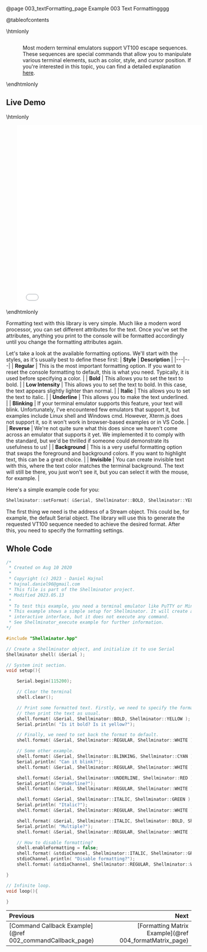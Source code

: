 @page 003_textFormatting_page Example 003 Text Formattingggg

@tableofcontents

\htmlonly
<div style="display:flex; align-items: center;">
    <div style="width:100px; height:100px; margin-right: 20px;">
        <lottie-player src="Light-bulb.json" background="transparent" speed="1" style="width: 100%; height: 100%;" direction="1" playMode="normal" loop autoplay></lottie-player>
    </div>
    <div>
        <p>Most modern terminal emulators support VT100 escape sequences. These sequences are special commands that allow you to manipulate various terminal elements, such as color, style, and cursor position. If you're interested in this topic, you can find a detailed explanation <a href='https://vt100.net/docs/vt100-ug/chapter3.html'>here</a>.
        </p>
    </div>
</div>
\endhtmlonly

## Live Demo

\htmlonly
<iframe id="demoFrame" src="webExamples/003_textFormatting.html" style="height:500px;width:100%;border:none;display:block; margin-left:30px;"></iframe>
\endhtmlonly

Formatting text with this library is very simple. Much like a modern word processor, you can set different attributes for the text. Once you've set the attributes, anything you print to the console will be formatted accordingly until you change the formatting attributes again.

Let's take a look at the available formatting options. We'll start with the styles, as it's usually best to define these first:
| **Style** | **Description** |
|---|---|
| **Regular** | This is the most important formatting option. If you want to reset the console formatting to default, this is what you need. Typically, it is used before specifying a color. |
| **Bold** | This allows you to set the text to bold. |
| **Low Intensity** | This allows you to set the text to bold. In this case, the text appears slightly lighter than normal. |
| **Italic** | This allows you to set the text to italic. |
| **Underline** | This allows you to make the text underlined. |
| **Blinking** | If your terminal emulator supports this feature, your text will blink. Unfortunately, I've encountered few emulators that support it, but examples include Linux shell and Windows cmd. However, Xterm.js does not support it, so it won't work in browser-based examples or in VS Code. |
| **Reverse** | We're not quite sure what this does since we haven't come across an emulator that supports it yet. We implemented it to comply with the standard, but we'd be thrilled if someone could demonstrate its usefulness to us! |
| **Background** | This is a very useful formatting option that swaps the foreground and background colors. If you want to highlight text, this can be a great choice. |
| **Invisible** | You can create invisible text with this, where the text color matches the terminal background. The text will still be there, you just won't see it, but you can select it with the mouse, for example. |

Here's a simple example code for you:
```cpp
Shellminator::setFormat( &Serial, Shellminator::BOLD, Shellminator::YELLOW );
```
The first thing we need is the address of a Stream object. This could be, for example, the default Serial object. The library will use this to generate the requested VT100 sequence needed to achieve the desired format. After this, you need to specify the formatting settings.

## Whole Code

```cpp
/*
 * Created on Aug 10 2020
 *
 * Copyright (c) 2023 - Daniel Hajnal
 * hajnal.daniel96@gmail.com
 * This file is part of the Shellminator project.
 * Modified 2023.05.13
 *
 * To test this example, you need a terminal emulator like PuTTY or Minicom.
 * This example shows a simple setup for Shellminator. It will create an
 * interactive interface, but it does not execute any command.
 * See Shellminator_execute example for further information.
*/

#include "Shellminator.hpp"

// Create a Shellminator object, and initialize it to use Serial
Shellminator shell( &Serial );

// System init section.
void setup(){

    Serial.begin(115200);

    // Clear the terminal
    shell.clear();

    // Print some formatted text. Firstly, we need to specify the format,
    // then print the text as usual.
    shell.format( &Serial, Shellminator::BOLD, Shellminator::YELLOW );
    Serial.println( "Is it bold? Is it yellow?");

    // Finally, we need to set back the format to default.
    shell.format( &Serial, Shellminator::REGULAR, Shellminator::WHITE );

    // Some other example.
    shell.format( &Serial, Shellminator::BLINKING, Shellminator::CYAN );
    Serial.println( "Can it blink?");
    shell.format( &Serial, Shellminator::REGULAR, Shellminator::WHITE );

    shell.format( &Serial, Shellminator::UNDERLINE, Shellminator::RED );
    Serial.println( "Underline?");
    shell.format( &Serial, Shellminator::REGULAR, Shellminator::WHITE );

    shell.format( &Serial, Shellminator::ITALIC, Shellminator::GREEN );
    Serial.println( "Italic?");
    shell.format( &Serial, Shellminator::REGULAR, Shellminator::WHITE );

    shell.format( &Serial, Shellminator::ITALIC, Shellminator::BOLD, Shellminator::YELLOW );
    Serial.println( "Multiple?");
    shell.format( &Serial, Shellminator::REGULAR, Shellminator::WHITE );

    // How to disable formatting?
    shell.enableFormatting = false;
    shell.format( &stdioChannel, Shellminator::ITALIC, Shellminator::GREEN );
    stdioChannel.println( "Disable formatting?");
    shell.format( &stdioChannel, Shellminator::REGULAR, Shellminator::WHITE );

}

// Infinite loop.
void loop(){

}
```

<div class="section_buttons">
 
| Previous          |                         Next |
|:------------------|-----------------------------:|
|[Command Callback Example](@ref 002_commandCallback_page) | [Formatting Matrix Example](@ref 004_formatMatrix_page) |
 
</div>